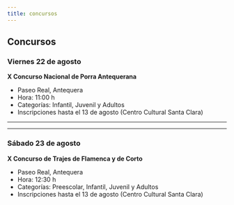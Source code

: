 ```yaml
---
title: concursos
---
```

## Concursos

### Viernes 22 de agosto

**X Concurso Nacional de Porra Antequerana**
- Paseo Real, Antequera
- Hora: 11:00 h
- Categorías: Infantil, Juvenil y Adultos
- Inscripciones hasta el 13 de agosto (Centro Cultural Santa Clara)

---

---
### Sábado 23 de agosto

**X Concurso de Trajes de Flamenca y de Corto**
- Paseo Real, Antequera
- Hora: 12:30 h
- Categorías: Preescolar, Infantil, Juvenil y Adultos
- Inscripciones hasta el 13 de agosto (Centro Cultural Santa Clara)
